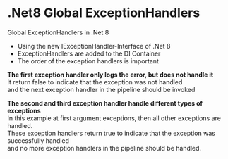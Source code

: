 # .Net8 Global ExceptionHandlers

Global ExceptionHandlers in .Net 8

* Using the new IExceptionHandler-Interface of .Net 8
* ExceptionHandlers are added to the DI Container
* The order of the exception handlers is important

<b>The first exception handler only logs the error, but does not handle it</b><br>
It return false to indicate that the exception was not handled<br>
and the next exception handler in the pipeline should be invoked<br>
  
<b>The second and third exception handler handle different types of exceptions</b><br>
In this example at first argument exceptions, then all other exceptions are handled.<br>
These exception handlers return true to indicate that the exception was successfully handled<br>
and no more exception handlers in the pipeline should be handled.

